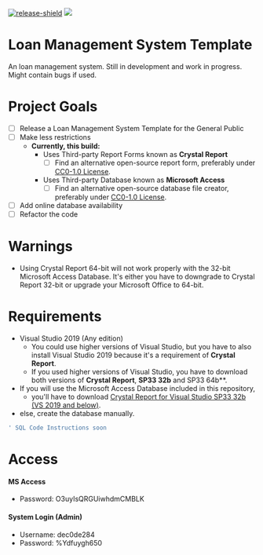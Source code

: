 [![release-shield](https://img.shields.io/github/v/release/dec0de284/loan-management-system-template)](https://github.com/dec0de284/unity-project-samples/releases/latest) [![](https://img.shields.io/github/license/dec0de284/loan-management-system-template)](https://github.com/dec0de284/loan-management-system-template/blob/main/LICENSE)

# Loan Management System Template
An loan management system. Still in development and work in progress.
Might contain bugs if used.

# Project Goals
- [ ] Release a Loan Management System Template for the General Public
- [ ] Make less restrictions
  - **Currently, this build:**
    - Uses Third-party Report Forms known as **Crystal Report**
      - [ ] Find an alternative open-source report form, preferably under [CC0-1.0 License](https://creativecommons.org/publicdomain/zero/1.0/).
    - Uses Third-party Database known as **Microsoft Access**
      - [ ] Find an alternative open-source database file creator, preferably under [CC0-1.0 License](https://creativecommons.org/publicdomain/zero/1.0/).
- [ ] Add online database availability
- [ ] Refactor the code
# Warnings
- Using Crystal Report 64-bit will not work properly with the 32-bit Microsoft Access Database. It's either you have to downgrade to Crystal Report 32-bit or upgrade your Microsoft Office to 64-bit.
# Requirements
- Visual Studio 2019 (Any edition)
  - You could use higher versions of Visual Studio, but you have to also install Visual Studio 2019 because it's a requirement of **Crystal Report**.
  - If you used higher versions of Visual Studio, you have to download both versions of **Crystal Report**, **SP33 32b** and SP33 64b**.
- If you will use the Microsoft Access Database included in this repository,
  - you'll have to download [Crystal Report for Visual Studio SP33 32b (VS 2019 and below)](https://origin.softwaredownloads.sap.com/public/site/index.html).
- else, create the database manually.
```sql
' SQL Code Instructions soon
```

# Access
#### MS Access
- Password: O3uyIsQRGUiwhdmCMBLK
#### System Login (Admin)
- Username: dec0de284
- Password: %Ydfuygh650
